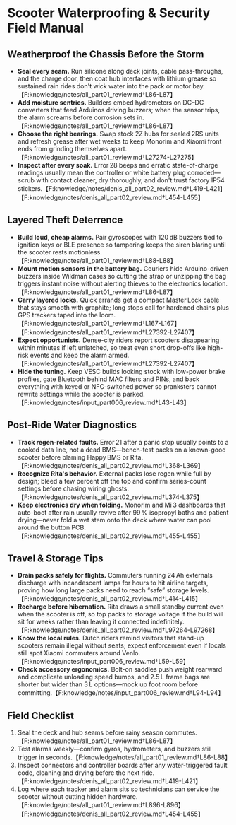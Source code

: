 # Scooter Waterproofing & Security Field Manual

## Weatherproof the Chassis Before the Storm
- **Seal every seam.** Run silicone along deck joints, cable pass-throughs, and the charge door, then coat hub interfaces with lithium grease so sustained rain rides don\'t wick water into the pack or motor bay.【F:knowledge/notes/all_part01_review.md†L86-L87】
- **Add moisture sentries.** Builders embed hydrometers on DC–DC converters that feed Arduinos driving buzzers; when the sensor trips, the alarm screams before corrosion sets in.【F:knowledge/notes/all_part01_review.md†L86-L87】
- **Choose the right bearings.** Swap stock 2Z hubs for sealed 2RS units and refresh grease after wet weeks to keep Monorim and Xiaomi front ends from grinding themselves apart.【F:knowledge/notes/all_part01_review.md†L27274-L27275】
- **Inspect after every soak.** Error 28 beeps and erratic state-of-charge readings usually mean the controller or white battery plug corroded—scrub with contact cleaner, dry thoroughly, and don\'t trust factory IP54 stickers.【F:knowledge/notes/denis_all_part02_review.md†L419-L421】【F:knowledge/notes/denis_all_part02_review.md†L454-L455】

## Layered Theft Deterrence
- **Build loud, cheap alarms.** Pair gyroscopes with 120 dB buzzers tied to ignition keys or BLE presence so tampering keeps the siren blaring until the scooter rests motionless.【F:knowledge/notes/all_part01_review.md†L88-L88】
- **Mount motion sensors in the battery bag.** Couriers hide Arduino-driven buzzers inside Wildman cases so cutting the strap or unzipping the bag triggers instant noise without alerting thieves to the electronics location.【F:knowledge/notes/all_part01_review.md†L86-L87】
- **Carry layered locks.** Quick errands get a compact Master Lock cable that stays smooth with graphite; long stops call for hardened chains plus GPS trackers taped into the loom.【F:knowledge/notes/all_part01_review.md†L167-L167】【F:knowledge/notes/all_part01_review.md†L27392-L27407】
- **Expect opportunists.** Dense-city riders report scooters disappearing within minutes if left unlatched, so treat even short drop-offs like high-risk events and keep the alarm armed.【F:knowledge/notes/all_part01_review.md†L27392-L27407】
- **Hide the tuning.** Keep VESC builds looking stock with low-power brake profiles, gate Bluetooth behind MAC filters and PINs, and back everything with keyed or NFC-switched power so pranksters cannot rewrite settings while the scooter is parked.【F:knowledge/notes/input_part006_review.md†L43-L43】

## Post-Ride Water Diagnostics
- **Track regen-related faults.** Error 21 after a panic stop usually points to a cooked data line, not a dead BMS—bench-test packs on a known-good scooter before blaming Happy BMS or Rita.【F:knowledge/notes/denis_all_part02_review.md†L368-L369】
- **Recognize Rita\'s behavior.** External packs lose regen while full by design; bleed a few percent off the top and confirm series-count settings before chasing wiring ghosts.【F:knowledge/notes/denis_all_part02_review.md†L374-L375】
- **Keep electronics dry when folding.** Monorim and Mi 3 dashboards that auto-boot after rain usually revive after 99 % isopropyl baths and patient drying—never fold a wet stem onto the deck where water can pool around the button PCB.【F:knowledge/notes/denis_all_part02_review.md†L455-L455】

## Travel & Storage Tips
- **Drain packs safely for flights.** Commuters running 24 Ah externals discharge with incandescent lamps for hours to hit airline targets, proving how long large packs need to reach “safe” storage levels.【F:knowledge/notes/denis_all_part02_review.md†L414-L415】
- **Recharge before hibernation.** Rita draws a small standby current even when the scooter is off, so top packs to storage voltage if the build will sit for weeks rather than leaving it connected indefinitely.【F:knowledge/notes/denis_all_part02_review.md†L97264-L97268】
- **Know the local rules.** Dutch riders remind visitors that stand-up scooters remain illegal without seats; expect enforcement even if locals still spot Xiaomi commuters around Venlo.【F:knowledge/notes/input_part006_review.md†L59-L59】
- **Check accessory ergonomics.** Bolt-on saddles push weight rearward and complicate unloading speed bumps, and 2.5 L frame bags are shorter but wider than 3 L options—mock up foot room before committing.【F:knowledge/notes/input_part006_review.md†L94-L94】

## Field Checklist
1. Seal the deck and hub seams before rainy season commutes.【F:knowledge/notes/all_part01_review.md†L86-L87】
2. Test alarms weekly—confirm gyros, hydrometers, and buzzers still trigger in seconds.【F:knowledge/notes/all_part01_review.md†L86-L88】
3. Inspect connectors and controller boards after any water-triggered fault code, cleaning and drying before the next ride.【F:knowledge/notes/denis_all_part02_review.md†L419-L421】
4. Log where each tracker and alarm sits so technicians can service the scooter without cutting hidden hardware.【F:knowledge/notes/all_part01_review.md†L896-L896】【F:knowledge/notes/denis_all_part02_review.md†L454-L455】
